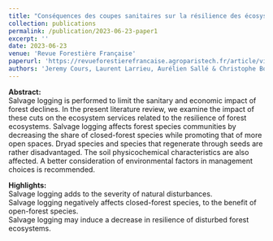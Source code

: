 ```yaml
---
title: "Conséquences des coupes sanitaires sur la résilience des écosystèmes forestiers perturbés : une revue de la littérature"
collection: publications
permalink: /publication/2023-06-23-paper1
excerpt: ''
date: 2023-06-23
venue: 'Revue Forestière Française'
paperurl: 'https://revueforestierefrancaise.agroparistech.fr/article/view/7595'
authors: 'Jeremy Cours, Laurent Larrieu, Aurélien Sallé & Christophe Bouget'
---
```


**Abstract:**\
Salvage logging is performed to limit the sanitary and economic impact of forest declines. In the present literature review, we examine the impact of these cuts on the ecosystem services related to the resilience of forest ecosystems. Salvage logging affects forest species communities by decreasing the share of closed-forest species while promoting that of more open spaces. Dryad species and species that regenerate through seeds are rather disadvantaged. The soil physicochemical characteristics are also affected. A better consideration of environmental factors in management choices is recommended.

**Highlights:**\
Salvage logging adds to the severity of natural disturbances.\
Salvage logging negatively affects closed-forest species, to the benefit of open-forest species.\
Salvage logging may induce a decrease in resilience of disturbed forest ecosystems.
